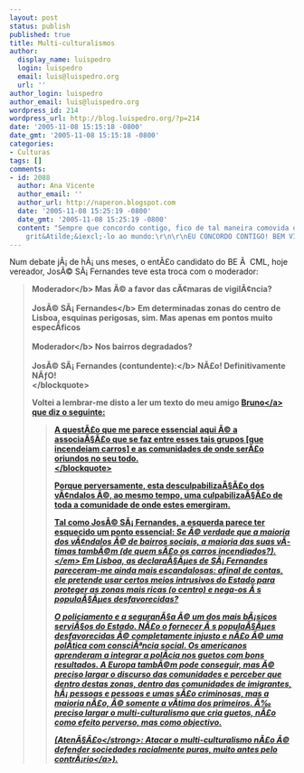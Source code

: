 ```yaml
---
layout: post
status: publish
published: true
title: Multi-culturalismos
author:
  display_name: luispedro
  login: luispedro
  email: luis@luispedro.org
  url: ''
author_login: luispedro
author_email: luis@luispedro.org
wordpress_id: 214
wordpress_url: http://blog.luispedro.org/?p=214
date: '2005-11-08 15:15:18 -0800'
date_gmt: '2005-11-08 15:15:18 -0800'
categories:
- Culturas
tags: []
comments:
- id: 2088
  author: Ana Vicente
  author_email: ''
  author_url: http://naperon.blogspot.com
  date: '2005-11-08 15:25:19 -0800'
  date_gmt: '2005-11-08 15:25:19 -0800'
  content: "Sempre que concordo contigo, fico de tal maneira comovida que preciso
    grit&Atilde;&iexcl;-lo ao mundo:\r\n\r\nEU CONCORDO CONTIGO! BEM VISTO!"
---
```

<p>Num debate j&Atilde;&iexcl; de h&Atilde;&iexcl; uns meses, o ent&Atilde;&pound;o candidato do BE &Atilde;&nbsp; CML,  hoje vereador, Jos&Atilde;&copy; S&Atilde;&iexcl; Fernandes teve esta troca com o moderador:</p>
<blockquote><p>
<b>Moderador<&#47;b> Mas &Atilde;&copy; a favor das c&Atilde;&cent;maras de vigil&Atilde;&cent;ncia?<br &#47;><br />
<b>Jos&Atilde;&copy; S&Atilde;&iexcl; Fernandes<&#47;b> Em determinadas zonas do centro de Lisboa, esquinas perigosas, sim. Mas apenas em pontos muito espec&Atilde;&shy;ficos<br &#47;><br />
<b>Moderador<&#47;b> Nos bairros degradados?<br &#47;><br />
<b>Jos&Atilde;&copy; S&Atilde;&iexcl; Fernandes (contundente):<&#47;b> N&Atilde;&pound;o! Definitivamente N&Atilde;&fnof;O!<br />
<&#47;blockquote></p>
<p>Voltei a lembrar-me disto a ler um texto do meu amigo <a href="http:&#47;&#47;ideiateca.blogspot.com&#47;2005&#47;11&#47;intifada-francesa.html">Bruno<&#47;a> que diz o seguinte:</p>
<blockquote><p>
A quest&Atilde;&pound;o que me parece essencial aqui &Atilde;&copy; a associa&Atilde;&sect;&Atilde;&pound;o que se faz entre esses tais grupos [que incendeiam carros] e as comunidades de onde ser&Atilde;&pound;o oriundos no seu todo.<br />
<&#47;blockquote></p>
<p>Porque perversamente, esta desculpabiliza&Atilde;&sect;&Atilde;&pound;o dos v&Atilde;&cent;ndalos &Atilde;&copy;, ao mesmo tempo, uma culpabiliza&Atilde;&sect;&Atilde;&pound;o de toda a comunidade de onde estes emergiram.</p>
<p>Tal como Jos&Atilde;&copy; S&Atilde;&iexcl; Fernandes, a esquerda parece ter esquecido um ponto essencial: <em>Se &Atilde;&copy; verdade que a maioria dos v&Atilde;&cent;ndalos &Atilde;&copy; de bairros sociais, a maioria das suas v&Atilde;&shy;timas tamb&Atilde;&copy;m (de quem s&Atilde;&pound;o os carros incendiados?).<&#47;em> Em Lisboa, as declara&Atilde;&sect;&Atilde;&micro;es de S&Atilde;&iexcl; Fernandes pareceram-me ainda mais escandalosas: afinal de contas, ele pretende usar certos meios intrusivos do Estado para proteger as zonas mais ricas (o centro) e nega-os &Atilde;&nbsp;s popula&Atilde;&sect;&Atilde;&micro;es desfavorecidas?</p>
<p>O policiamento e a seguran&Atilde;&sect;a &Atilde;&copy; um dos mais b&Atilde;&iexcl;sicos servi&Atilde;&sect;os do Estado. N&Atilde;&pound;o o fornecer &Atilde;&nbsp;s popula&Atilde;&sect;&Atilde;&micro;es desfavorecidas &Atilde;&copy; completamente injusto e n&Atilde;&pound;o &Atilde;&copy; uma pol&Atilde;&shy;tica com consci&Atilde;&ordf;ncia social. Os americanos aprenderam a integrar a pol&Atilde;&shy;cia nos guetos com bons resultados. A Europa tamb&Atilde;&copy;m pode conseguir, mas &Atilde;&copy; preciso largar o discurso das comunidades e perceber que dentro destas zonas, dentro das comunidades de imigrantes, h&Atilde;&iexcl; pessoas e pessoas e umas s&Atilde;&pound;o criminosas, mas a maioria n&Atilde;&pound;o, &Atilde;&copy; somente a v&Atilde;&shy;tima dos primeiros. &Atilde;&permil; preciso largar o multi-culturalismo que cria guetos, n&Atilde;&pound;o como efeito perverso, mas como objectivo.</p>
<p>(<strong>Aten&Atilde;&sect;&Atilde;&pound;o<&#47;strong>: Atacar o multi-culturalismo n&Atilde;&pound;o &Atilde;&copy; defender sociedades racialmente puras, <a href="http:&#47;&#47;blog.luispedro.org&#47;?p=212">muito antes pelo contr&Atilde;&iexcl;rio<&#47;a>).</p>
